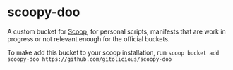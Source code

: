 # scoopy-doo
A custom bucket  for [Scoop](http://scoop.sh), for personal scripts, manifests that are work in progress or not relevant enough for the official buckets.

To make add this bucket to your scoop installation, run
    `scoop bucket add scoopy-doo https://github.com/gitolicious/scoopy-doo`